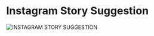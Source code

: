 # Instagram Story Suggestion
![INSTAGRAM STORY SUGGESTION](https://user-images.githubusercontent.com/42198187/118441684-29456580-b707-11eb-9ec3-31a52babf86f.png)
